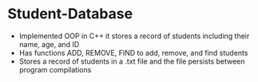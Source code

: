 # Student-Database
- Implemented OOP in C++ it stores a record of students including their name, age, and ID
- Has functions ADD, REMOVE, FIND to add, remove, and find students
- Stores a record of students in a .txt file and the file persists between program compilations
